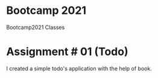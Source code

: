 # Bootcamp 2021
Bootcamp2021 Classes

# Assignment # 01 (Todo)
I created a simple todo's application with the help of book.
